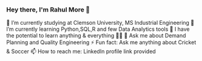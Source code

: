 ### Hey there, I'm Rahul More 👋
🔭 I’m currently studying at Clemson University, MS Industrial Engineering
🌱 I’m currently learning Python,SQL,R and few Data Analytics tools
🤝 I have the potential to learn anything & everything 🧑‍🎓
💬 Ask me about Demand Planning and Quality Engineering
⚡ Fun fact: Ask me anything about Cricket & Soccer
📫 How to reach me: LinkedIn profile link provided
<!--
**rahul2622/rahul2622** is a ✨ _special_ ✨ repository because its `README.md` (this file) appears on your GitHub profile.

Here are some ideas to get you started:

- 🔭 I’m currently studying at Clemson University, MS Industrial Engineering
- 🌱 I’m currently learning Python,SQL,R and few Data Analytics tools
- 🤔 I’m looking for help with ...
- 💬 Ask me about ...
- 📫 How to reach me: ...
- 😄 Pronouns: ...
- ⚡ Fun fact: ...
-->
